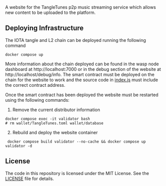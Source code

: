 A website for the TangleTunes p2p music streaming service which allows new content to be uploaded to the platform.

## Deploying Infrastructure
The IOTA tangle and L2 chain can be deployed running the following command
```
docker compose up
```

More information about the chain deployed can be found in the wasp node dashboard at http://localhost:7000 or in the debug section of the website at http://localhost/debug/info. The smart contract must be deployed on the chain for the website to work and the source code in [index.js](./webapp/index.js) must include the correct contract address.

Once the smart contract has been deployed the website must be restarted using the following commands:
1. Remove the current distributor information 
```
docker compose exec -it validator bash
# rm wallet/TangleTunes.toml wallet/database
```
2. Rebuild and deploy the website container
```
 docker compose build validator --no-cache && docker compose up validator -d
```

## License
The code in this repository is licensed under the MIT License. See the [LICENSE](./LICENSE) file for details.
